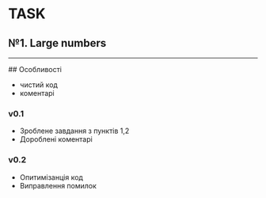 # TASK
## №1. Large numbers

<hr>
## Особливості

- чистий код
- коментарі

### v0.1
- Зроблене завдання з пунктів 1,2
- Дороблені коментарі
  
### v0.2
- Опитимізанція код
- Виправлення помилок


